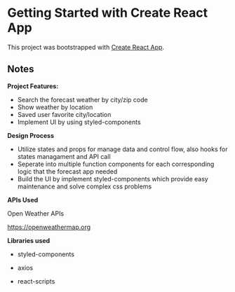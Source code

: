 # Getting Started with Create React App

This project was bootstrapped with [Create React App](https://github.com/facebook/create-react-app).

## Notes

**Project Features:**

- Search the forecast weather by city/zip code
- Show weather by location
- Saved user favorite city/location
- Implement UI by using styled-components


**Design Process**

- Utilize states and props for manage data and control flow, also hooks for states managament and API call
- Seperate into multiple function components for each corresponding logic that the forecast app needed
- Build the UI by implement styled-components which provide easy maintenance and solve complex css problems



**APIs Used**

Open Weather APIs

https://openweathermap.org


**Libraries used**

- styled-components

- axios

- react-scripts
